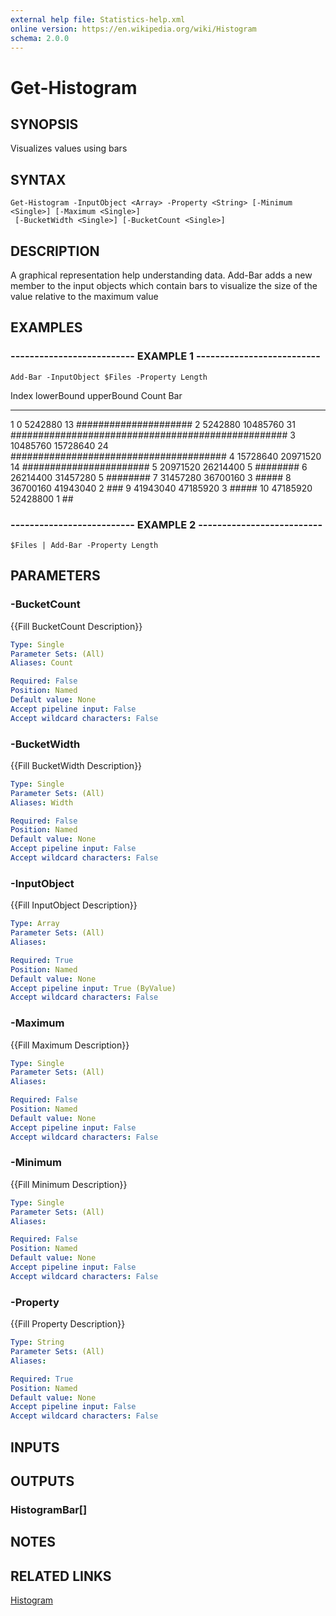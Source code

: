 ```yaml
---
external help file: Statistics-help.xml
online version: https://en.wikipedia.org/wiki/Histogram
schema: 2.0.0
---
```


# Get-Histogram

## SYNOPSIS
Visualizes values using bars

## SYNTAX

```
Get-Histogram -InputObject <Array> -Property <String> [-Minimum <Single>] [-Maximum <Single>]
 [-BucketWidth <Single>] [-BucketCount <Single>]
```

## DESCRIPTION
A graphical representation help understanding data.
Add-Bar adds a new member to the input objects which contain bars to visualize the size of the value relative to the maximum value

## EXAMPLES

### -------------------------- EXAMPLE 1 --------------------------
```
Add-Bar -InputObject $Files -Property Length
```

Index lowerBound upperBound Count Bar
----- ---------- ---------- ----- ---
1          0    5242880    13 #####################
2    5242880   10485760    31 ##################################################     3   10485760   15728640    24 #######################################
4   15728640   20971520    14 #######################
5   20971520   26214400     5 ########
6   26214400   31457280     5 ########
7   31457280   36700160     3 #####
8   36700160   41943040     2 ###
9   41943040   47185920     3 #####
10   47185920   52428800     1 ##

### -------------------------- EXAMPLE 2 --------------------------
```
$Files | Add-Bar -Property Length
```

## PARAMETERS

### -BucketCount
{{Fill BucketCount Description}}

```yaml
Type: Single
Parameter Sets: (All)
Aliases: Count

Required: False
Position: Named
Default value: None
Accept pipeline input: False
Accept wildcard characters: False
```

### -BucketWidth
{{Fill BucketWidth Description}}

```yaml
Type: Single
Parameter Sets: (All)
Aliases: Width

Required: False
Position: Named
Default value: None
Accept pipeline input: False
Accept wildcard characters: False
```

### -InputObject
{{Fill InputObject Description}}

```yaml
Type: Array
Parameter Sets: (All)
Aliases: 

Required: True
Position: Named
Default value: None
Accept pipeline input: True (ByValue)
Accept wildcard characters: False
```

### -Maximum
{{Fill Maximum Description}}

```yaml
Type: Single
Parameter Sets: (All)
Aliases: 

Required: False
Position: Named
Default value: None
Accept pipeline input: False
Accept wildcard characters: False
```

### -Minimum
{{Fill Minimum Description}}

```yaml
Type: Single
Parameter Sets: (All)
Aliases: 

Required: False
Position: Named
Default value: None
Accept pipeline input: False
Accept wildcard characters: False
```

### -Property
{{Fill Property Description}}

```yaml
Type: String
Parameter Sets: (All)
Aliases: 

Required: True
Position: Named
Default value: None
Accept pipeline input: False
Accept wildcard characters: False
```

## INPUTS

## OUTPUTS

### HistogramBar[]

## NOTES

## RELATED LINKS

[Histogram](https://en.wikipedia.org/wiki/Histogram)


